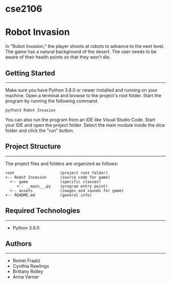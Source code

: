 # cse2106
# Robot Invasion
In "Robot Invasion," the player shoots at robots to advance to the next level. The game has a natural background of the desert. The user needs to be aware of their health points so that they won't die.

## Getting Started
---
Make sure you have Python 3.8.0 or newer installed and running on your machine. Open a terminal and 
browse to the project's root folder. Start the program by running the following command.
```
python3 Robot Invasion 
```
You can also run the program from an IDE like Visual Studio Code. Start your IDE and open the 
project folder. Select the main module inside the dice folder and click the "run" button.

## Project Structure
---
The project files and folders are organized as follows:
```
root                    (project root folder)
+-- Robot Invasion      (source code for game)
  +-- game              (specific classes)
     +-- __main__.py    (program entry point)
  +-- assets            (images and sounds for game)
+-- README.md           (general info)
```

## Required Technologies
---
* Python 3.8.0

## Authors
---
* Romel Fraatz
* Cynthia Rawlings
* Brittany Ridley
* Anna Varner
